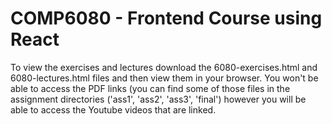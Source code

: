 # COMP6080 - Frontend Course using React

To view the exercises and lectures download the 6080-exercises.html and 6080-lectures.html files and then view them in your browser.
You won't be able to access the PDF links (you can find some of those files in the assignment directories ('ass1', 'ass2', 'ass3', 'final') however you will be able to access the Youtube videos that are linked.
